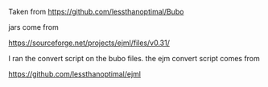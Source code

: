 

Taken from https://github.com/lessthanoptimal/Bubo

jars come from

https://sourceforge.net/projects/ejml/files/v0.31/

I ran the convert script on the bubo files. the ejm convert script
comes from

https://github.com/lessthanoptimal/ejml



